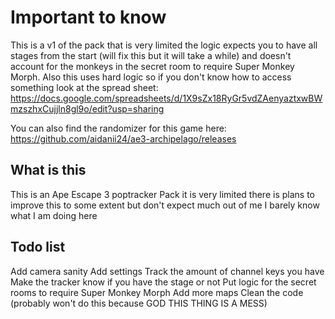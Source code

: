 # Important to know
This is a v1 of the pack that is very limited the logic expects you to have all stages from the start (will fix this but it will take a while) and doesn't account for the monkeys in the secret room to require Super Monkey Morph.
Also this uses hard logic so if you don't know how to access something look at the spread sheet:
https://docs.google.com/spreadsheets/d/1X9sZx18RyGr5vdZAenyaztxwBWmzszhxCujjln8gl9o/edit?usp=sharing

You can  also find the randomizer for this game here:
https://github.com/aidanii24/ae3-archipelago/releases
## What is this
This is an Ape Escape 3 poptracker Pack it is very limited
there is plans to improve this to some extent but don't expect much out of me
I barely know what I am doing here
## Todo list
Add camera sanity
Add settings
Track the amount of channel keys you have
Make the tracker know if you have the stage or not
Put logic for the secret rooms to require Super Monkey Morph
Add more maps
Clean the code (probably won't do this because GOD THIS THING IS A MESS)
